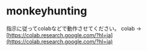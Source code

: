 # monkeyhunting
指示に従ってcolabなどで動作させてください。
colab -> [https://colab.research.google.com/?hl=ja](https://colab.research.google.com/?hl=ja)
